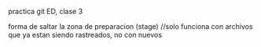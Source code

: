 practica git ED, clase 3

forma de saltar la zona de preparacion (stage) //solo funciona con archivos que ya estan siendo rastreados, no con nuevos